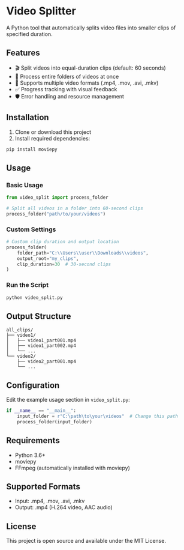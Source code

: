 # Video Splitter

A Python tool that automatically splits video files into smaller clips of specified duration.

## Features

- 🎬 Split videos into equal-duration clips (default: 60 seconds)
- 📁 Process entire folders of videos at once
- 🎯 Supports multiple video formats (.mp4, .mov, .avi, .mkv)
- ✅ Progress tracking with visual feedback
- 🛡️ Error handling and resource management

## Installation

1. Clone or download this project
2. Install required dependencies:
```bash
pip install moviepy
```

## Usage

### Basic Usage
```python
from video_split import process_folder

# Split all videos in a folder into 60-second clips
process_folder("path/to/your/videos")
```

### Custom Settings
```python
# Custom clip duration and output location
process_folder(
    folder_path="C:\\Users\\user\\Downloads\\videos",
    output_root="my_clips",
    clip_duration=30  # 30-second clips
)
```

### Run the Script
```bash
python video_split.py
```

## Output Structure
```
all_clips/
├── video1/
│   ├── video1_part001.mp4
│   ├── video1_part002.mp4
│   └── ...
└── video2/
    ├── video2_part001.mp4
    └── ...
```

## Configuration

Edit the example usage section in `video_split.py`:
```python
if __name__ == "__main__":
    input_folder = r"C:\path\to\your\videos"  # Change this path
    process_folder(input_folder)
```

## Requirements

- Python 3.6+
- moviepy
- FFmpeg (automatically installed with moviepy)

## Supported Formats

- Input: .mp4, .mov, .avi, .mkv
- Output: .mp4 (H.264 video, AAC audio)

## License

This project is open source and available under the MIT License.
